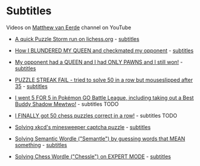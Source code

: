 # Subtitles

Videos on [Matthew van Eerde](https://www.youtube.com/channel/UCIVOzg6gD6jVPUkp0uV3JXA) channel on YouTube


* [A quick Puzzle Storm run on lichess.org](https://www.youtube.com/watch?v=CE4cfAQMLq0) - [subtitles](./A%20quick%20Puzzle%20Storm%20run%20on%20lichess.org.srt)

* [How I BLUNDERED MY QUEEN and checkmated my opponent](https://www.youtube.com/watch?v=s09ZYcEamek) - [subtitles](./How%20I%20BLUNDERED%20MY%20QUEEN%20and%20checkmated%20my%20opponent.srt)

* [My opponent had a QUEEN and I had ONLY PAWNS and I still won!](https://www.youtube.com/watch?v=Qi6mCXW0HBw) - [subtitles](My%20opponent%20had%20a%20QUEEN%20and%20I%20had%20ONLY%20PAWNS%20and%20I%20still%20won!.srt)

* [PUZZLE STREAK FAIL - tried to solve 50 in a row but mouseslipped after 35](https://www.youtube.com/watch?v=3uW1fpEi9sI) - [subtitles](./PUZZLE%20STREAK%20FAIL%20-%20tried%20to%20solve%2050%20in%20a%20row%20but%20mouseslipped%20after%2035.srt)

* [I went 5 FOR 5 in Pokémon GO Battle League, including taking out a Best Buddy Shadow Mewtwo!](https://www.youtube.com/watch?v=mycWktlJJ14) - subtitles TODO

* [I FINALLY got 50 chess puzzles correct in a row!](https://www.youtube.com/watch?v=tblK1K5tXvg) - subtitles TODO

* [Solving xkcd's minesweeper captcha puzzle](https://www.youtube.com/watch?v=QxcxkJJFnII) - [subtitles](./Solving%20xkcd's%20minesweeper%20captcha%20puzzle.srt)

* [Solving Semantic Wordle ("Semantle") by guessing words that MEAN something](https://www.youtube.com/watch?v=vknHZEvfsaY) - [subtitles](./Solving%20Semantic%20Worlde%20(Semantle)%20by%20guessing%20words%20that%20MEAN%20something.srt)

* [Solving Chess Wordle ("Chessle") on EXPERT MODE](https://www.youtube.com/watch?v=5MXgal9ODOo) - [subtitles](./Solving%20Chess%20Worlde%20(Chessle)%20on%20EXPERT%20MODE.srt)